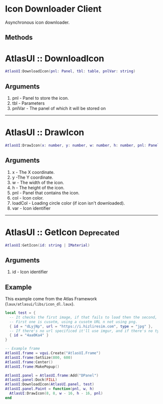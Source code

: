 # Icon Downloader <client>Client</client>

Asynchronous icon downloader.

## Methods

# AtlasUI :: DownloadIcon

```lua
AtlasUI:DownloadIcon(pnl: Panel, tbl: table, pnlVar: string)
```

## Arguments

1. pnl - Panel to store the icon.
2. tbl - Parameters
3. pnlVar - The panel of which it will be stored on

---

# AtlasUI :: DrawIcon

```lua
AtlasUI:DrawIcon(x: number, y: number, w: number, h: number, pnl: Panel, col: Color, loadCol: Color, var: string)
```

## Arguments

1. x - The X coordinate.
2. y -The Y coordinate.
3. w - The width of the icon.
4. h - The height of the icon.
5. pnl - Panel that contains the icon.
6. col - Icon color.
7. loadCol - Loading circle color (if icon isn't downloaded).
8. var - Icon identifier

---

# AtlasUI :: GetIcon <small><deprecated>Deprecated</deprecated></small>

```lua
AtlasUI:GetIcon(id: string | IMaterial)
```

## Arguments

1. id - Icon identifier

## Example

This example come from the Atlas Framework (`laux/atlasui/libs/icon_dl.laux`).

```lua
local test = {
  -- It checks the first image, if that fails to load then the second, then third, etc..
  -- First one is cusotm, using a cusotm URL n not using png.
  { id = "dLyjNp", url = "https://i.hizliresim.com", type = "jpg" },
  -- If there's no url specificed it'll use imgur, and if there's no type, it'll use png
  { id = "4aa0Ka4" }
}

-- Example frame
AtlasUI.frame = vgui.Create("AtlasUI.Frame")
AtlasUI.frame:SetSize(800, 600)
AtlasUI.frame:Center()
AtlasUI.frame:MakePopup()

AtlasUI.panel = AtlasUI.frame:Add("DPanel")
AtlasUI.panel:Dock(FILL)
AtlasUI:DownloadIcon(AtlasUI.panel, test)
AtlasUI.panel.Paint = function(pnl, w, h)
  AtlasUI:DrawIcon(8, 8, w - 16, h - 16, pnl)
end
```
